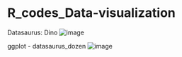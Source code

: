 # R_codes_Data-visualization

Datasaurus: Dino
![image](https://github.com/user-attachments/assets/10a4f596-7ee2-4f67-9bbd-ad67ac99c839)

ggplot - datasaurus_dozen
![image](https://github.com/user-attachments/assets/e40f377c-0e94-4d0b-a92a-ca353ef85979)

